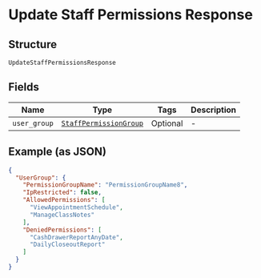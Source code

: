 
# Update Staff Permissions Response

## Structure

`UpdateStaffPermissionsResponse`

## Fields

| Name | Type | Tags | Description |
|  --- | --- | --- | --- |
| `user_group` | [`StaffPermissionGroup`](../../doc/models/staff-permission-group.md) | Optional | - |

## Example (as JSON)

```json
{
  "UserGroup": {
    "PermissionGroupName": "PermissionGroupName8",
    "IpRestricted": false,
    "AllowedPermissions": [
      "ViewAppointmentSchedule",
      "ManageClassNotes"
    ],
    "DeniedPermissions": [
      "CashDrawerReportAnyDate",
      "DailyCloseoutReport"
    ]
  }
}
```

